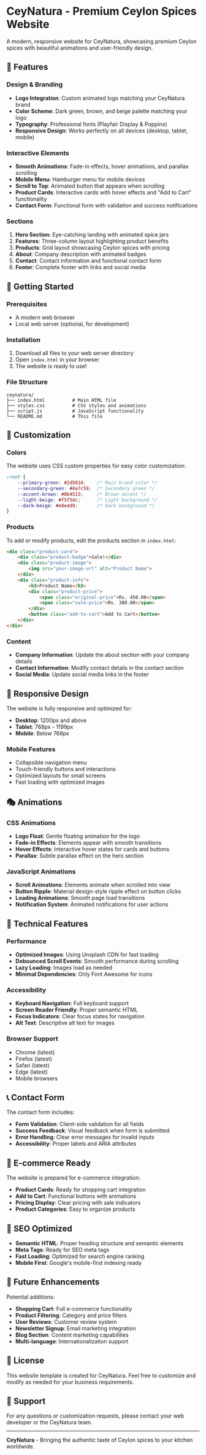 # CeyNatura - Premium Ceylon Spices Website

A modern, responsive website for CeyNatura, showcasing premium Ceylon spices with beautiful animations and user-friendly design.

## 🌟 Features

### Design & Branding
- **Logo Integration**: Custom animated logo matching your CeyNatura brand
- **Color Scheme**: Dark green, brown, and beige palette matching your logo
- **Typography**: Professional fonts (Playfair Display & Poppins)
- **Responsive Design**: Works perfectly on all devices (desktop, tablet, mobile)

### Interactive Elements
- **Smooth Animations**: Fade-in effects, hover animations, and parallax scrolling
- **Mobile Menu**: Hamburger menu for mobile devices
- **Scroll to Top**: Animated button that appears when scrolling
- **Product Cards**: Interactive cards with hover effects and "Add to Cart" functionality
- **Contact Form**: Functional form with validation and success notifications

### Sections
1. **Hero Section**: Eye-catching landing with animated spice jars
2. **Features**: Three-column layout highlighting product benefits
3. **Products**: Grid layout showcasing Ceylon spices with pricing
4. **About**: Company description with animated badges
5. **Contact**: Contact information and functional contact form
6. **Footer**: Complete footer with links and social media

## 🚀 Getting Started

### Prerequisites
- A modern web browser
- Local web server (optional, for development)

### Installation
1. Download all files to your web server directory
2. Open `index.html` in your browser
3. The website is ready to use!

### File Structure
```
ceynatura/
├── index.html          # Main HTML file
├── styles.css          # CSS styles and animations
├── script.js           # JavaScript functionality
└── README.md           # This file
```

## 🎨 Customization

### Colors
The website uses CSS custom properties for easy color customization:

```css
:root {
    --primary-green: #2d5016;    /* Main brand color */
    --secondary-green: #4a7c59;  /* Secondary green */
    --accent-brown: #8b4513;     /* Brown accent */
    --light-beige: #f5f5dc;      /* Light background */
    --dark-beige: #e8e4d9;       /* Dark background */
}
```

### Products
To add or modify products, edit the products section in `index.html`:

```html
<div class="product-card">
    <div class="product-badge">Sale!</div>
    <div class="product-image">
        <img src="your-image-url" alt="Product Name">
    </div>
    <div class="product-info">
        <h3>Product Name</h3>
        <div class="product-price">
            <span class="original-price">Rs. 450.00</span>
            <span class="sale-price">Rs. 380.00</span>
        </div>
        <button class="add-to-cart">Add to Cart</button>
    </div>
</div>
```

### Content
- **Company Information**: Update the about section with your company details
- **Contact Information**: Modify contact details in the contact section
- **Social Media**: Update social media links in the footer

## 📱 Responsive Design

The website is fully responsive and optimized for:
- **Desktop**: 1200px and above
- **Tablet**: 768px - 1199px
- **Mobile**: Below 768px

### Mobile Features
- Collapsible navigation menu
- Touch-friendly buttons and interactions
- Optimized layouts for small screens
- Fast loading with optimized images

## 🎭 Animations

### CSS Animations
- **Logo Float**: Gentle floating animation for the logo
- **Fade-in Effects**: Elements appear with smooth transitions
- **Hover Effects**: Interactive hover states for cards and buttons
- **Parallax**: Subtle parallax effect on the hero section

### JavaScript Animations
- **Scroll Animations**: Elements animate when scrolled into view
- **Button Ripple**: Material design-style ripple effect on button clicks
- **Loading Animations**: Smooth page load transitions
- **Notification System**: Animated notifications for user actions

## 🔧 Technical Features

### Performance
- **Optimized Images**: Using Unsplash CDN for fast loading
- **Debounced Scroll Events**: Smooth performance during scrolling
- **Lazy Loading**: Images load as needed
- **Minimal Dependencies**: Only Font Awesome for icons

### Accessibility
- **Keyboard Navigation**: Full keyboard support
- **Screen Reader Friendly**: Proper semantic HTML
- **Focus Indicators**: Clear focus states for navigation
- **Alt Text**: Descriptive alt text for images

### Browser Support
- Chrome (latest)
- Firefox (latest)
- Safari (latest)
- Edge (latest)
- Mobile browsers

## 📞 Contact Form

The contact form includes:
- **Form Validation**: Client-side validation for all fields
- **Success Feedback**: Visual feedback when form is submitted
- **Error Handling**: Clear error messages for invalid inputs
- **Accessibility**: Proper labels and ARIA attributes

## 🛒 E-commerce Ready

The website is prepared for e-commerce integration:
- **Product Cards**: Ready for shopping cart integration
- **Add to Cart**: Functional buttons with animations
- **Pricing Display**: Clear pricing with sale indicators
- **Product Categories**: Easy to organize products

## 🎯 SEO Optimized

- **Semantic HTML**: Proper heading structure and semantic elements
- **Meta Tags**: Ready for SEO meta tags
- **Fast Loading**: Optimized for search engine ranking
- **Mobile First**: Google's mobile-first indexing ready

## 🔄 Future Enhancements

Potential additions:
- **Shopping Cart**: Full e-commerce functionality
- **Product Filtering**: Category and price filters
- **User Reviews**: Customer review system
- **Newsletter Signup**: Email marketing integration
- **Blog Section**: Content marketing capabilities
- **Multi-language**: Internationalization support

## 📄 License

This website template is created for CeyNatura. Feel free to customize and modify as needed for your business requirements.

## 🤝 Support

For any questions or customization requests, please contact your web developer or the CeyNatura team.

---

**CeyNatura** - Bringing the authentic taste of Ceylon spices to your kitchen worldwide. 